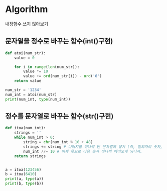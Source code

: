# Algorithm

내장함수 쓰지 않아보기

## 문자열을 정수로 바꾸는 함수(int()구현)

```python
def atoi(num_str):
    value = 0

    for i in range(len(num_str)):
        value *= 10
        value += ord(num_str[i]) - ord('0')
    return value

num_str = '1234'
num_int = atoi(num_str)
print(num_int, type(num_int))
```



## 정수를 문자열로 바꾸는 함수(str()구현)

```python
def itoa(num_int):
    strings = ''
    while num_int > 0:
        string = chr(num_int % 10 + 48) 
        strings += string # 나머지를 하나씩 빈 문자열에 넣기 (즉, 일의자리 숫자, 십의자리 숫자,, 순서로 넣게됨) 
        num_int //= 10 # 이제 몫으로 다음 숫자 하나씩 떼어오게 되니까. 
    return strings


a = itoa(123456)
b = itoa(6410)
print(a, type(a))
print(b, type(b))
```

